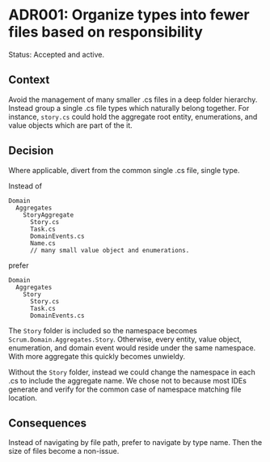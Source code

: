 # ADR001: Organize types into fewer files based on responsibility

Status: Accepted and active.

## Context

Avoid the management of many smaller .cs files in a deep folder hierarchy.
Instead group a single .cs file types which naturally belong together. For
instance, `story.cs` could hold the aggregate root entity, enumerations, and
value objects which are part of the it.

## Decision

Where applicable, divert from the common single .cs file, single type.

Instead of

```
Domain
  Aggregates
    StoryAggregate
      Story.cs
      Task.cs
      DomainEvents.cs
      Name.cs
      // many small value object and enumerations.
```

prefer

```
Domain
  Aggregates
    Story
      Story.cs
      Task.cs
      DomainEvents.cs
```

The `Story` folder is included so the namespace becomes
`Scrum.Domain.Aggregates.Story`. Otherwise, every entity, value object,
enumeration, and domain event would reside under the same namespace. With more
aggregate this quickly becomes unwieldy.

Without the `Story` folder, instead we could change the namespace in each .cs to
include the aggregate name. We chose not to because most IDEs generate and
verify for the common case of namespace matching file location.

## Consequences

Instead of navigating by file path, prefer to navigate by type name. Then the
size of files become a non-issue.
